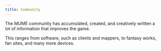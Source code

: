 ```yaml
---
title: Community
---
```


The MUME community has accumulated, created, and creatively written a
lot of information that improves the game.

This ranges from software, such as clients and mappers, to fantasy
works, fan sites, and many more devices.